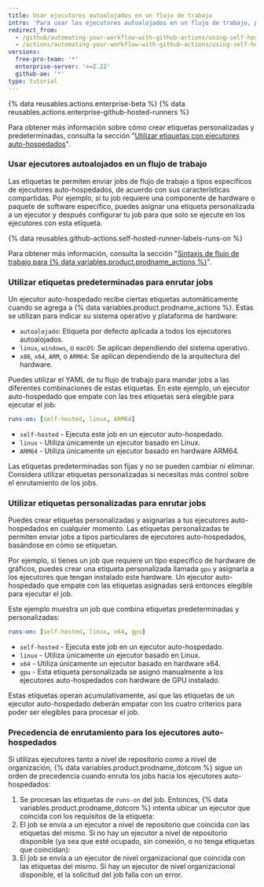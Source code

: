 ```yaml
---
title: Usar ejecutores autoalojados en un flujo de trabajo
intro: 'Para usar los ejecutores autoalojados en un flujo de trabajo, puedes usar etiquetas para especificar el tipo de ejecutores para un trabajo.'
redirect_from:
  - /github/automating-your-workflow-with-github-actions/using-self-hosted-runners-in-a-workflow
  - /actions/automating-your-workflow-with-github-actions/using-self-hosted-runners-in-a-workflow
versions:
  free-pro-team: '*'
  enterprise-server: '>=2.22'
  github-ae: '*'
type: tutorial
---
```


{% data reusables.actions.enterprise-beta %}
{% data reusables.actions.enterprise-github-hosted-runners %}

Para obtener más información sobre cómo crear etiquetas personalizadas y predeterminadas, consulta la sección "[Utilizar etiquetas con ejecutores auto-hospedados](/actions/hosting-your-own-runners/using-labels-with-self-hosted-runners)".

### Usar ejecutores autoalojados en un flujo de trabajo

Las etiquetas te permiten enviar jobs de flujo de trabajo a tipos específicos de ejecutores auto-hospedados, de acuerdo con sus características compartidas. Por ejemplo, si tu job requiere una componente de hardware o paquete de software específico, puedes asignar una etiqueta personalizada a un ejecutor y después configurar tu job para que solo se ejecute en los ejecutores con esta etiqueta.

{% data reusables.github-actions.self-hosted-runner-labels-runs-on %}

Para obtener más información, consulta la sección "[Sintaxis de flujo de trabajo para {% data variables.product.prodname_actions %}](/github/automating-your-workflow-with-github-actions/workflow-syntax-for-github-actions#jobsjob_idruns-on)".

### Utilizar etiquetas predeterminadas para enrutar jobs

Un ejecutor auto-hospedado recibe ciertas etiquetas automáticamente cuando se agrega a {% data variables.product.prodname_actions %}. Estas se utilizan para indicar su sistema operativo y plataforma de hardware:

* `autoalojado`: Etiqueta por defecto aplicada a todos los ejecutores autoalojados.
* `linux`, `windows`, o `macOS`: Se aplican dependiendo del sistema operativo.
* `x86`, `x64`, `ARM`, o `ARM64`: Se aplican dependiendo de la arquitectura del hardware.

Puedes utilizar el YAML de tu flujo de trabajo para mandar jobs a las diferentes combinaciones de estas etiquetas. En este ejemplo, un ejecutor auto-hospedado que empate con las tres etiquetas será elegible para ejecutar el job:

```yaml
runs-on: [self-hosted, linux, ARM64]
```

- `self-hosted` - Ejecuta este job en un ejecutor auto-hospedado.
- `linux` - Utiliza únicamente un ejecutor basado en Linux.
- `ARM64` - Utiliza únicamente un ejecutor basado en hardware ARM64.

Las etiquetas predeterminadas son fijas y no se pueden cambiar ni eliminar. Considera utilizar etiquetas personalizadas si necesitas más control sobre el enrutamiento de los jobs.

### Utilizar etiquetas personalizadas para enrutar jobs

Puedes crear etiquetas personalizadas y asignarlas a tus ejecutores auto-hospedados en cualquier momento. Las etiquetas personalizadas te permiten enviar jobs a tipos particulares de ejecutores auto-hospedados, basándose en cómo se etiquetan.

Por ejemplo, si tienes un job que requiere un tipo específico de hardware de gráficos, puedes crear una etiqueta personalizada llamada `gpu` y asignarla a los ejecutores que tengan instalado este hardware. Un ejecutor auto-hospedado que empate con las etiquetas asignadas será entonces elegible para ejecutar el job.

Este ejemplo muestra un job que combina etiquetas predeterminadas y personalizadas:

```yaml
runs-on: [self-hosted, linux, x64, gpu]
```

- `self-hosted` - Ejecuta este job en un ejecutor auto-hospedado.
- `linux` - Utiliza únicamente un ejecutor basado en Linux.
- `x64` - Utiliza únicamente un ejecutor basado en hardware x64.
- `gpu` - Esta etiqueta personalizada se asignó manualmente a los ejecutores auto-hospedados con hardware de GPU instalado.

Estas etiquetas operan acumulativamente, así que las etiquetas de un ejecutor auto-hospedado deberán empatar con los cuatro criterios para poder ser elegibles para procesar el job.

### Precedencia de enrutamiento para los ejecutores auto-hospedados

Si utilizas ejecutores tanto a nivel de repositorio como a nivel de organización, {% data variables.product.prodname_dotcom %} sigue un orden de precedencia cuando enruta los jobs hacia los ejecutores auto-hospedados:

1. Se procesan las etiquetas de `runs-on` del job. Entonces, {% data variables.product.prodname_dotcom %} intenta ubicar un ejecutor que coincida con los requisitos de la etiqueta:
2. El job se envía a un ejecutor a nivel de repositorio que coincida con las etiquetas del mismo. Si no hay un ejecutor a nivel de repositorio disponible (ya sea que esté ocupado, sin conexión, o no tenga etiquetas que coincidan):
3. El job se envía a un ejecutor de nivel organizacional que coincida con las etiquetas del mismo. Si hay un ejecutor de nivel organizacional disponible, el la solicitud del job falla con un error.
